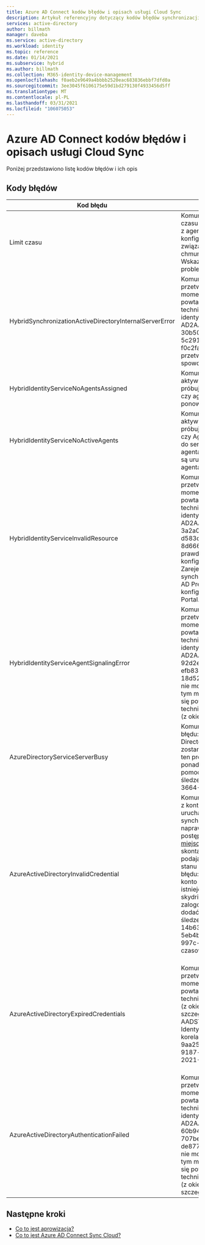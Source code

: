 ```yaml
---
title: Azure AD Connect kodów błędów i opisach usługi Cloud Sync
description: Artykuł referencyjny dotyczący kodów błędów synchronizacji w chmurze
services: active-directory
author: billmath
manager: daveba
ms.service: active-directory
ms.workload: identity
ms.topic: reference
ms.date: 01/14/2021
ms.subservice: hybrid
ms.author: billmath
ms.collection: M365-identity-device-management
ms.openlocfilehash: f0aeb2e9649a4bbbb2520eac683836ebbf7dfd0a
ms.sourcegitcommit: 3ee3045f6106175e59d1bd279130f4933456d5ff
ms.translationtype: MT
ms.contentlocale: pl-PL
ms.lasthandoff: 03/31/2021
ms.locfileid: "106075053"
---
```

# <a name="azure-ad-connect-cloud-sync-error-codes-and-descriptions"></a>Azure AD Connect kodów błędów i opisach usługi Cloud Sync
Poniżej przedstawiono listę kodów błędów i ich opis


## <a name="error-codes"></a>Kody błędów

|Kod błędu|Szczegóły|Scenariusz|Rozwiązanie|
|-----|-----|-----|-----|
|Limit czasu|Komunikat o błędzie: wykryto błąd limitu czasu żądania podczas kontaktowania się z agentem lokalnym i synchronizowania konfiguracji. Dodatkowe problemy związane z agentem synchronizacji w chmurze można znaleźć w temacie Wskazówki dotyczące rozwiązywania problemów.|Upłynął limit czasu żądania. Bieżąca wartość limitu czasu to 10 minut.|Zobacz nasze [wskazówki dotyczące rozwiązywania problemów](how-to-troubleshoot.md)|
|HybridSynchronizationActiveDirectoryInternalServerError|Komunikat o błędzie: nie można przetworzyć tego żądania w tym momencie. Jeśli ten problem będzie się powtarzać, skontaktuj się z pomocą techniczną i podaj następujący identyfikator zadania: AD2AADProvisioning. 30b500eaf9c643b2b78804e80c1421fe. 5c291d3c-d29f-4570-9d6b-f0c2fa3d5926. Dodatkowe szczegóły: przetwarzanie żądania HTTP spowodowało wyjątek. |Nie można przetworzyć parametrów odebranych w żądaniu Standard scim do żądania wyszukiwania.|Aby uzyskać szczegółowe informacje, sprawdź odpowiedź HTTP zwróconą przez właściwość "Response" tego wyjątku.|
|HybridIdentityServiceNoAgentsAssigned|Komunikat o błędzie: nie można odnaleźć aktywnego agenta dla domeny, którą próbujesz zsynchronizować. Sprawdź, czy agenci zostali usunięci. Jeśli tak, ponownie zainstaluj agenta ponownie.|Brak uruchomionych agentów. Prawdopodobnie agenci zostali usunięci. Zarejestruj nowego agenta.|"W tym przypadku nie będzie widoczny żaden Agent przypisany do domeny w portalu.|
|HybridIdentityServiceNoActiveAgents|Komunikat o błędzie: nie można odnaleźć aktywnego agenta dla domeny, którą próbujesz zsynchronizować. Sprawdź, czy Agent jest uruchomiony, przechodząc do serwera, na którym zainstalowano agenta, i sprawdź, czy w obszarze usługi są uruchomione "Microsoft Azure AD agenta synchronizacji w chmurze".|"Agenci nie nasłuchują punktu końcowego ServiceBus. [Agent znajduje się za zaporą, która nie zezwala na połączenia z usługą Service Bus](../../active-directory/manage-apps/application-proxy-configure-connectors-with-proxy-servers.md#use-the-outbound-proxy-server)|
|HybridIdentityServiceInvalidResource|Komunikat o błędzie: nie można przetworzyć tego żądania w tym momencie. Jeśli ten problem będzie się powtarzać, skontaktuj się z pomocą techniczną i podaj następujący identyfikator zadania: AD2AADProvisioning. 3a2a0d8418f34f54a03da5b70b1f7b0c. d583d090-9cd3-4d0a-aee6-8d666658c3e9. Dodatkowe szczegóły: prawdopodobnie wystąpił problem z konfiguracją synchronizacji z chmurą. Zarejestruj ponownie agenta synchronizacji chmury w domenie usługi AD Premium i uruchom ponownie konfigurację z poziomu witryny Azure Portal.|Nazwa zasobu musi być ustawiona tak, aby wiedział, z którym agentem skontaktował się.|Zarejestruj ponownie agenta synchronizacji chmury w domenie usługi AD Premium i uruchom ponownie konfigurację z poziomu witryny Azure Portal.|
|HybridIdentityServiceAgentSignalingError|Komunikat o błędzie: nie można przetworzyć tego żądania w tym momencie. Jeśli ten problem będzie się powtarzać, skontaktuj się z pomocą techniczną i podaj następujący identyfikator zadania: AD2AADProvisioning. 92d2e8750f37407fa2301c9e52ad7e9b. efb835ef-62e8-42e3-B495-18d5272eb3f9. Dodatkowe szczegóły: nie można przetworzyć tego żądania w tym momencie. Jeśli ten problem będzie się powtarzać, skontaktuj się z pomocą techniczną, podając identyfikator zadania (z okienka stanu konfiguracji).|Service Bus nie może wysłać komunikatu do agenta. Może to być awaria usługi Service Bus lub Agent nie odpowiada.|Jeśli ten problem będzie się powtarzać, skontaktuj się z pomocą techniczną, podając identyfikator zadania (z okienka stanu konfiguracji).|
|AzureDirectoryServiceServerBusy|Komunikat o błędzie: Wystąpił błąd. Kod błędu: 81. Opis błędu: Azure Active Directory jest obecnie zajęty. Ta operacja zostanie ponowiona automatycznie. Jeśli ten problem będzie się powtarzał przez ponad 24 godziny, skontaktuj się z pomocą techniczną. Identyfikator śledzenia: Nazwa serwera 8a4ab3b5-3664-4278-ab64-9cff37fd3f4f:|Azure Active Directory jest obecnie zajęta.|Jeśli ten problem będzie się powtarzał przez ponad 24 godziny, skontaktuj się z pomocą techniczną.|
|AzureActiveDirectoryInvalidCredential|Komunikat o błędzie: znaleziono problem z kontem usługi używanym do uruchamiania Azure AD Connect synchronizacji w chmurze. Możesz naprawić konto usługi w chmurze, postępując zgodnie z instrukcjami w [tym miejscu](./how-to-troubleshoot.md). Jeśli błąd będzie się powtarzać, skontaktuj się z pomocą techniczną, podając identyfikator zadania (z okienka stanu konfiguracji). Dodatkowe szczegóły błędu: CredentialsInvalid AADSTS50034: konto użytkownika {EmailHidden} nie istnieje w katalogu skydrive365.onmicrosoft.com. Aby zalogować się do tej aplikacji, należy dodać konto do katalogu. Identyfikator śledzenia: identyfikator korelacji 14b63033-3bc9-4bd4-b871-5eb4b3500200:57d93ed1-be4d-483c-997c-a3b6f03deb00 sygnatura czasowa: 2021-01-12 21:08:29Z |Ten błąd jest zgłaszany, gdy konto usługi synchronizacji ADToAADSyncServiceAccount nie istnieje w dzierżawie. Może to być spowodowane przypadkowym usunięciem konta.|Użyj [Repair-AADCloudSyncToolsAccount](reference-powershell.md#repair-aadcloudsynctoolsaccount) , aby naprawić konto usługi.|
|AzureActiveDirectoryExpiredCredentials|Komunikat o błędzie: nie można przetworzyć tego żądania w tym momencie. Jeśli ten problem będzie się powtarzać, skontaktuj się z pomocą techniczną, podając identyfikator zadania (z okienka stanu konfiguracji). Dodatkowe szczegóły błędu: CredentialsExpired AADSTS50055: hasło wygasło. Identyfikator śledzenia: identyfikator korelacji 989b1841-dbe5-49c9-ab6c-9aa25f7b0e00:1c69b196-1c3a-4381-9187-c84747807155 timestamp: 2021-01-12 20:59:31Z | Kod stanu odpowiedzi nie wskazuje sukcesu: 401 (Brak autoryzacji).<br> Poświadczenia konta usługi AAD Sync wygasły.|Możesz naprawić konto usługi w chmurze, postępując zgodnie z instrukcjami w https://go.microsoft.com/fwlink/?linkid=2150988 . Jeśli błąd będzie się powtarzać, skontaktuj się z pomocą techniczną, podając identyfikator zadania (z okienka stanu konfiguracji).  Dodatkowe szczegóły błędu: poświadczenia dzierżawy Azure Active Directory administracyjnych zostały wymienione dla tokenu OAuth, który wygasł. "|
|AzureActiveDirectoryAuthenticationFailed|Komunikat o błędzie: nie można przetworzyć tego żądania w tym momencie. Jeśli ten problem będzie się powtarzać, skontaktuj się z pomocą techniczną i podaj następujący identyfikator zadania: AD2AADProvisioning. 60b943e88f234db2b887f8cb91dee87c. 707be0d2-c6a9-405d-a3b9-de87761dc3ac. Dodatkowe szczegóły: nie można przetworzyć tego żądania w tym momencie. Jeśli ten problem będzie się powtarzać, skontaktuj się z pomocą techniczną, podając identyfikator zadania (z okienka stanu konfiguracji). Dodatkowe szczegóły błędu: UnexpectedError.|Nieznany błąd.|Jeśli ten problem będzie się powtarzać, skontaktuj się z pomocą techniczną, podając identyfikator zadania (z okienka stanu konfiguracji).|

## <a name="next-steps"></a>Następne kroki 

- [Co to jest aprowizacja?](what-is-provisioning.md)
- [Co to jest Azure AD Connect Sync Cloud?](what-is-cloud-sync.md)
